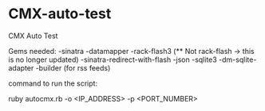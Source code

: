 CMX-auto-test
=============

CMX Auto Test


Gems needed:
-sinatra
-datamapper
-rack-flash3 (** Not rack-flash -> this is no longer updated)
-sinatra-redirect-with-flash
-json
-sqlite3
-dm-sqlite-adapter
-builder (for rss feeds)

command to run the script:

ruby autocmx.rb -o <IP_ADDRESS> -p <PORT_NUMBER>
